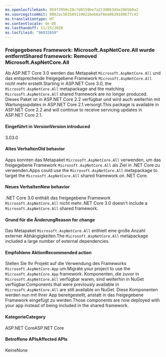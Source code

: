 ```yaml
---
ms.openlocfilehash: 959f3959c28c7d0159be7a213986345e2865b9a2
ms.sourcegitcommit: 0802ac583585110022beb6af8ea0b39188b77c43
ms.translationtype: HT
ms.contentlocale: de-DE
ms.lasthandoff: 11/25/2020
ms.locfileid: "96032650"
---
```

### <a name="shared-framework-removed-microsoftaspnetcoreall"></a><span data-ttu-id="f32ba-101">Freigegebenes Framework: Microsoft.AspNetCore.All wurde entfernt</span><span class="sxs-lookup"><span data-stu-id="f32ba-101">Shared framework: Removed Microsoft.AspNetCore.All</span></span>

<span data-ttu-id="f32ba-102">Ab ASP.NET Core 3.0 werden das Metapaket `Microsoft.AspNetCore.All` und das entsprechende freigegebene Framework `Microsoft.AspNetCore.All` nicht mehr erstellt.</span><span class="sxs-lookup"><span data-stu-id="f32ba-102">Starting in ASP.NET Core 3.0, the `Microsoft.AspNetCore.All` metapackage and the matching `Microsoft.AspNetCore.All` shared framework are no longer produced.</span></span> <span data-ttu-id="f32ba-103">Dieses Paket ist in ASP.NET Core 2.2 verfügbar und wird auch weiterhin mit Wartungsupdates in ASP.NET Core 2.1 versorgt.</span><span class="sxs-lookup"><span data-stu-id="f32ba-103">This package is available in ASP.NET Core 2.2 and will continue to receive servicing updates in ASP.NET Core 2.1.</span></span>

#### <a name="version-introduced"></a><span data-ttu-id="f32ba-104">Eingeführt in Version</span><span class="sxs-lookup"><span data-stu-id="f32ba-104">Version introduced</span></span>

<span data-ttu-id="f32ba-105">3.0</span><span class="sxs-lookup"><span data-stu-id="f32ba-105">3.0</span></span>

#### <a name="old-behavior"></a><span data-ttu-id="f32ba-106">Altes Verhalten</span><span class="sxs-lookup"><span data-stu-id="f32ba-106">Old behavior</span></span>

<span data-ttu-id="f32ba-107">Apps konnten das Metapaket `Microsoft.AspNetCore.All` verwenden, um das freigegebene Framework `Microsoft.AspNetCore.All` als Ziel in .NET Core zu verwenden.</span><span class="sxs-lookup"><span data-stu-id="f32ba-107">Apps could use the `Microsoft.AspNetCore.All` metapackage to target the `Microsoft.AspNetCore.All` shared framework on .NET Core.</span></span>

#### <a name="new-behavior"></a><span data-ttu-id="f32ba-108">Neues Verhalten</span><span class="sxs-lookup"><span data-stu-id="f32ba-108">New behavior</span></span>

<span data-ttu-id="f32ba-109">.NET Core 3.0 enthält das freigegebene Framework `Microsoft.AspNetCore.All` nicht mehr.</span><span class="sxs-lookup"><span data-stu-id="f32ba-109">.NET Core 3.0 doesn't include a `Microsoft.AspNetCore.All` shared framework.</span></span>

#### <a name="reason-for-change"></a><span data-ttu-id="f32ba-110">Grund für die Änderung</span><span class="sxs-lookup"><span data-stu-id="f32ba-110">Reason for change</span></span>

<span data-ttu-id="f32ba-111">Das Metapaket `Microsoft.AspNetCore.All` enthielt eine große Anzahl externer Abhängigkeiten.</span><span class="sxs-lookup"><span data-stu-id="f32ba-111">The `Microsoft.AspNetCore.All` metapackage included a large number of external dependencies.</span></span>

#### <a name="recommended-action"></a><span data-ttu-id="f32ba-112">Empfohlene Aktion</span><span class="sxs-lookup"><span data-stu-id="f32ba-112">Recommended action</span></span>

<span data-ttu-id="f32ba-113">Stellen Sie Ihr Projekt auf die Verwendung des Frameworks `Microsoft.AspNetCore.App` um.</span><span class="sxs-lookup"><span data-stu-id="f32ba-113">Migrate your project to use the `Microsoft.AspNetCore.App` framework.</span></span> <span data-ttu-id="f32ba-114">Komponenten, die zuvor in `Microsoft.AspNetCore.All` verfügbar waren, sind weiterhin in NuGet verfügbar.</span><span class="sxs-lookup"><span data-stu-id="f32ba-114">Components that were previously available in `Microsoft.AspNetCore.All` are still available on NuGet.</span></span> <span data-ttu-id="f32ba-115">Diese Komponenten werden nun mit Ihrer App bereitgestellt, anstatt in das freigegebene Framework eingefügt zu werden.</span><span class="sxs-lookup"><span data-stu-id="f32ba-115">Those components are now deployed with your app instead of being included in the shared framework.</span></span>

#### <a name="category"></a><span data-ttu-id="f32ba-116">Kategorie</span><span class="sxs-lookup"><span data-stu-id="f32ba-116">Category</span></span>

<span data-ttu-id="f32ba-117">ASP.NET Core</span><span class="sxs-lookup"><span data-stu-id="f32ba-117">ASP.NET Core</span></span>

#### <a name="affected-apis"></a><span data-ttu-id="f32ba-118">Betroffene APIs</span><span class="sxs-lookup"><span data-stu-id="f32ba-118">Affected APIs</span></span>

<span data-ttu-id="f32ba-119">Keine</span><span class="sxs-lookup"><span data-stu-id="f32ba-119">None</span></span>

<!-- 

#### Affected APIs

Not detectable via API analysis

-->
